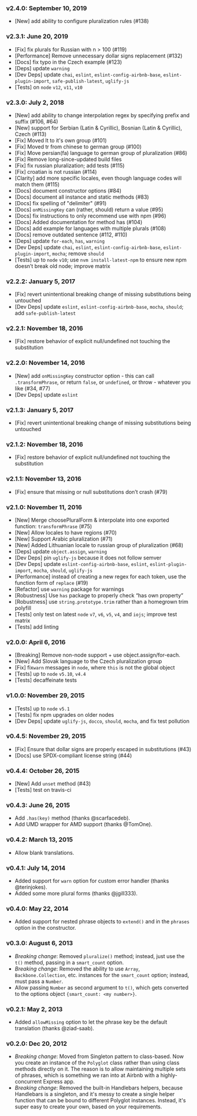 ### v2.4.0: September 10, 2019

- [New] add ability to configure pluralization rules (#138)

### v2.3.1: June 20, 2019

- [Fix] fix plurals for Russian with n > 100 (#119)
- [Performance] Remove unnecessary dollar signs replacement (#132)
- [Docs] fix typo in the Czech example (#123)
- [Deps] update `warning`
- [Dev Deps] update `chai`, `eslint`, `eslint-config-airbnb-base`, `eslint-plugin-import`, `safe-publish-latest`, `uglify-js`
- [Tests] on `node` `v12`, `v11`, `v10`

### v2.3.0: July 2, 2018

- [New] add ability to change interpolation regex by specifying prefix and suffix (#106, #64)
- [New] support for Serbian (Latin & Cyrillic), Bosnian (Latin & Cyrillic), Czech (#113)
- [Fix] Moved lt to it's own group (#101)
- [Fix] Moved tr from chinese to german group (#100)
- [Fix] Move persian(fa) language to german group of pluralization (#86)
- [Fix] Remove long-since-updated build files
- [Fix] fix russian pluralization; add tests (#115)
- [Fix] croatian is not russian (#114)
- [Clarity] add more specific locales, even though language codes will match them (#115)
- [Docs] document constructor options (#84)
- [Docs] document all instance and static methods (#83)
- [Docs] fix spelling of "delimiter" (#91)
- [Docs] `onMissingKey` can (rather, should) return a value (#95)
- [Docs] fix instructions to only recommend use with npm (#96)
- [Docs] Added documentation for method has (#104)
- [Docs] add example for languages with multiple plurals (#108)
- [Docs] remove outdated sentence (#112, #110)
- [Deps] update `for-each`, `has`, `warning`
- [Dev Deps] update `chai`, `eslint`, `eslint-config-airbnb-base`, `eslint-plugin-import`, `mocha`; remove `should`
- [Tests] up to `node` `v10`; use `nvm install-latest-npm` to ensure new npm doesn’t break old node; improve matrix

### v2.2.2: January 5, 2017

- [Fix] revert unintentional breaking change of missing substitutions being untouched
- [Dev Deps] update `eslint`, `eslint-config-airbnb-base`, `mocha`, `should`; add `safe-publish-latest`

### v2.2.1: November 18, 2016

- [Fix] restore behavior of explicit null/undefined not touching the substitution

### v2.2.0: November 14, 2016

- [New] add `onMissingKey` constructor option - this can call `.transformPhrase`, or return `false`, or `undefined`, or throw - whatever you like (#34, #77)
- [Dev Deps] update `eslint`

### v2.1.3: January 5, 2017

- [Fix] revert unintentional breaking change of missing substitutions being untouched

### v2.1.2: November 18, 2016

- [Fix] restore behavior of explicit null/undefined not touching the substitution

### v2.1.1: November 13, 2016

- [Fix] ensure that missing or null substitutions don’t crash (#79)

### v2.1.0: November 11, 2016

- [New] Merge choosePluralForm & interpolate into one exported function: `transformPhrase` (#75)
- [New] Allow locales to have regions (#70)
- [New] Support Arabic pluralization (#71)
- [New] Added Lithuanian locale to russian group of pluralization (#68)
- [Deps] update `object.assign`, `warning`
- [Dev Deps] pin `uglify-js` because it does not follow semver
- [Dev Deps] update `eslint-config-airbnb-base`, `eslint`, `eslint-plugin-import`, `mocha`, `should`, `uglify-js`
- [Performance] instead of creating a new regex for each token, use the function form of `replace` (#19)
- [Refactor] use `warning` package for warnings
- [Robustness] Use `has` package to properly check “has own property”
- [Robustness] use `string.prototype.trim` rather than a homegrown trim polyfill
- [Tests] only test on latest `node` `v7`, `v6`, `v5`, `v4`, and `iojs`; improve test matrix
- [Tests] add linting

### v2.0.0: April 6, 2016

- [Breaking] Remove non-node support + use object.assign/for-each.
- [New] Add Slovak language to the Czech pluralization group
- [Fix] fix`warn` messages in `node`, where `this` is not the global object
- [Tests] up to `node` `v5.10`, `v4.4`
- [Tests] decaffeinate tests

### v1.0.0: November 29, 2015

- [Tests] up to `node` `v5.1`
- [Tests] fix npm upgrades on older nodes
- [Dev Deps] update `uglify-js`, `docco`, `should`, `mocha`, and fix test pollution

### v0.4.5: November 29, 2015

- [Fix] Ensure that dollar signs are properly escaped in substitutions (#43)
- [Docs] use SPDX-compliant license string (#44)

### v0.4.4: October 26, 2015

- [New] Add `unset` method (#43)
- [Tests] test on travis-ci

### v0.4.3: June 26, 2015

- Add `.has(key)` method (thanks @scarfacedeb).
- Add UMD wrapper for AMD support (thanks @TomOne).

### v0.4.2: March 13, 2015

- Allow blank translations.

### v0.4.1: July 14, 2014

- Added support for `warn` option for custom error handler (thanks @terinjokes).
- Added some more plural forms (thanks @jgill333).

### v0.4.0: May 22, 2014

- Added support for nested phrase objects to `extend()` and in the `phrases` option in the constructor.

### v0.3.0: August 6, 2013

- _Breaking change_: Removed `pluralize()` method; instead, just use the `t()` method, passing in a `smart_count` option.
- _Breaking change_: Removed the ability to use `Array`, `Backbone.Collection`, etc. instances for the `smart_count` option; instead, must pass a `Number`.
- Allow passing `Number` as second argument to `t()`, which gets converted to the options object `{smart_count: <my number>}`.

### v0.2.1: May 2, 2013

- Added `allowMissing` option to let the phrase key be the default translation (thanks @ziad-saab).

### v0.2.0: Dec 20, 2012

- _Breaking change_: Moved from Singleton pattern to class-based. Now you create an instance of the `Polyglot` class rather than using class methods directly on it. The reason is to allow maintaining multiple sets of phrases, which is something we ran into at Airbnb with a highly-concurrent Express app.
- _Breaking change_: Removed the built-in Handlebars helpers, because Handlebars is a singleton, and it's messy to create a single helper function that can be bound to different Polyglot instances. Instead, it's super easy to create your own, based on your requirements.
